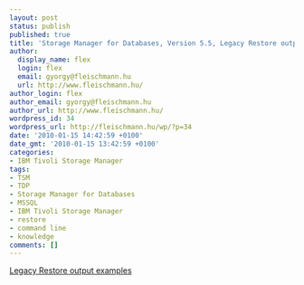 ```yaml
---
layout: post
status: publish
published: true
title: 'Storage Manager for Databases, Version 5.5, Legacy Restore output examples '
author:
  display_name: flex
  login: flex
  email: gyorgy@fleischmann.hu
  url: http://www.fleischmann.hu/
author_login: flex
author_email: gyorgy@fleischmann.hu
author_url: http://www.fleischmann.hu/
wordpress_id: 34
wordpress_url: http://fleischmann.hu/wp/?p=34
date: '2010-01-15 14:42:59 +0100'
date_gmt: '2010-01-15 13:42:59 +0100'
categories:
- IBM Tivoli Storage Manager
tags:
- TSM
- TDP
- Storage Manager for Databases
- MSSQL
- IBM Tivoli Storage Manager
- restore
- command line
- knowledge
comments: []
---
```

<p><a href="http://publib.boulder.ibm.com/infocenter/tivihelp/v1r1/index.jsp?topic=/com.ibm.itsmfd.doc/dpsql114.htm">Legacy Restore output examples</a></p>
